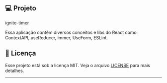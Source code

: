 ## 💻 Projeto

ignite-timer

Essa aplicação contém diversos conceitos e libs do React como ContextAPI, useReducer, immer, UseForm, ESLint.

## 📝 Licença

Esse projeto está sob a licença MIT. Veja o arquivo [LICENSE](LICENSE) para mais detalhes.

---
